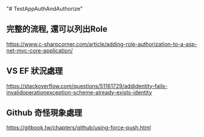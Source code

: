 "# TestAppAuthAndAuthorize" 

## 完整的流程, 還可以列出Role
https://www.c-sharpcorner.com/article/adding-role-authorization-to-a-asp-net-mvc-core-application/

## VS EF 狀況處理
https://stackoverflow.com/questions/51161729/addidentity-fails-invalidoperationexception-scheme-already-exists-identity

## Github 奇怪現象處理
https://gitbook.tw/chapters/github/using-force-push.html
